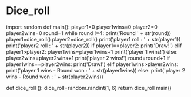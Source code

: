 # Dice_roll
import random
def main():
    player1=0
    player1wins=0
    player2=0
    player2wins=0
    round=1
    while round !=4:
        print('Round ' + str(round))
        player1=dice_roll()
        player2=dice_roll()
        print('player1 roll : ' + str(player1))
        print('player2 roll :  ' + str(player2))
        if player1==player2:
            print('Draw!')
        elif player1>player2:
            player1wins=player1wins+1
            print('player 1 wins!')
        else:
            player2wins=player2wins+1
            print('player 2 wins!')
        round=round+1
    if player1wins==player2wins:
        print('Draw!')
    elif player1wins>player2wins:
        print('player 1 wins - Round won : ' + str(player1wins))
    else:
        print('player 2 wins - Round won : ' + str(player2wins))
        
        
    
        
def dice_roll ():
    dice_roll=random.randint(1, 6)
    return dice_roll
main()
    
